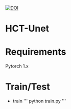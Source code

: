 [![DOI](https://zenodo.org/badge/788787031.svg)](https://zenodo.org/doi/10.5281/zenodo.11070837)
# HCT-Unet
# Requirements
Pytorch 1.x
# Train/Test
* train
  '''
  python train.py
  '''

